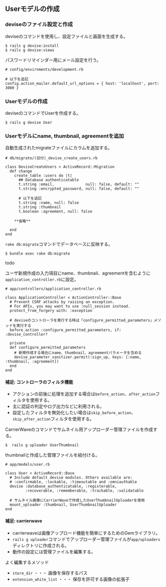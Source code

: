 ## Userモデルの作成

### deviseのファイル設定と作成

deviseのコマンドを使用し、設定ファイルと画面を生成する。
```
$ rails g devise:install
$ rails g devise:views
```

パスワードリマインダー用にメール設定を行う。
```
# config/envirnments/development.rb

# 以下を追記
config.action_mailer.default_url_options = { host: 'localhost', port: 3000 }

```

### Userモデルの作成

deviseのコマンドでUserを作成する。
```
$ rails g devise User
```

### Userモデルにname, thumbnail, agreementを追加

自動生成されたmigrateファイルにカラムを追加する。

```
# db/migrate/(日付)_devise_create_users.rb

class DeviseCreateUsers < ActiveRecord::Migration
  def change
    create_table :users do |t|
      ## Database authenticatable
      t.string :email,              null: false, default: ""
      t.string :encrypted_password, null: false, default: ""

      # 以下を追記
      t.string :name, null: false
      t.string :thumbnail
      t.boolean :agreement, null: false

    **省略**

  end
end
```


`rake db:migrate`コマンドでデータベースに反映する。
```
$ bundle exec rake db:migrate
```

todo

ユーザ新規作成の入力項目にname、thumbnail、agreementを含むように`application_controller.rb`に設定。
```
# app/controllers/application_controller.rb

class ApplicationController < ActionController::Base
  # Prevent CSRF attacks by raising an exception.
  # For APIs, you may want to use :null_session instead.
  protect_from_forgery with: :exception

  # deviseのコントローラを実行する時は「configure_permitted_parameters」メソッドを実行する
  before_action :configure_permitted_parameters, if: :devise_controller?

  private
  def configure_permitted_parameters
    # 新規作成する場合にname、thumbnail、agreementパラメータを含める
    devise_parameter_sanitizer.permit(:sign_up, keys: [:name, :thumbnail, :agreement])
  end
end

```

#### 補足: コントローラのフィルタ機能

- アクションの前後に処理を追加する場合は`before_action`、`after_action`フィルタを使用する。  
- 主に認証の判定やログ出力などに利用される。
- 設定したフィルタを無効化したい場合は`skip_before_action`、`skip_after_action`フィルタを使用する。

CarrierWaveのコマンドでサムネイル用アップローダー管理ファイルを作成する。
```
$  rails g uploader UserThumbnail
```

thumbnailと作成した管理ファイルを紐付ける。
```
# app/models/user.rb

class User < ActiveRecord::Base
  # Include default devise modules. Others available are:
  # :confirmable, :lockable, :timeoutable and :omniauthable
  devise :database_authenticatable, :registerable,
         :recoverable, :rememberable, :trackable, :validatable

  # サムネイル画像にCarrierWaveで作成したUserThumbnailUploaderを使用
  mount_uploader :thumbnail, UserThumbnailUploader
end

```

#### 補足: carrierwave

- carrierwaveは画像アップロード機能を簡単にするためのGemライブラリ。  
- `rails g uploader`コマンドでアップローダー管理ファイルが`app/uploaders`ディレクトリに作成される。
- 動作の設定には管理ファイルを編集する。

よく編集するメソッド
- `store_dir` ・・・ 画像を保存するパス
- `extension_white_list` ・・・ 保存を許可する画像の拡張子
